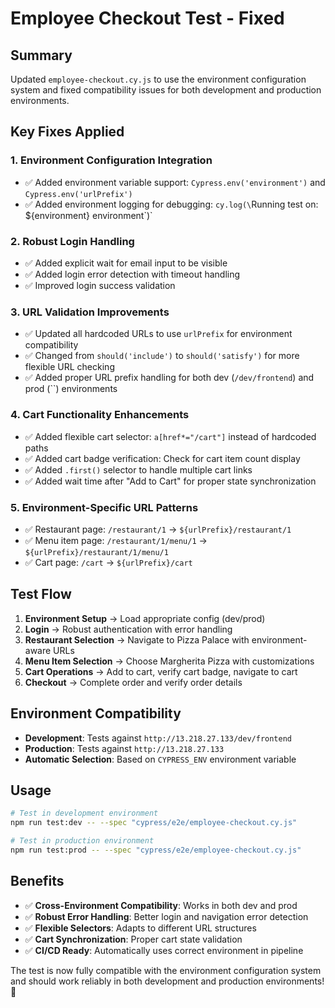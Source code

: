 # Employee Checkout Test - Fixed

## Summary
Updated `employee-checkout.cy.js` to use the environment configuration system and fixed compatibility issues for both development and production environments.

## Key Fixes Applied

### 1. Environment Configuration Integration
- ✅ Added environment variable support: `Cypress.env('environment')` and `Cypress.env('urlPrefix')`
- ✅ Added environment logging for debugging: `cy.log(\`Running test on: ${environment} environment\`)`

### 2. Robust Login Handling
- ✅ Added explicit wait for email input to be visible
- ✅ Added login error detection with timeout handling
- ✅ Improved login success validation

### 3. URL Validation Improvements
- ✅ Updated all hardcoded URLs to use `urlPrefix` for environment compatibility
- ✅ Changed from `should('include')` to `should('satisfy')` for more flexible URL checking
- ✅ Added proper URL prefix handling for both dev (`/dev/frontend`) and prod (``) environments

### 4. Cart Functionality Enhancements
- ✅ Added flexible cart selector: `a[href*="/cart"]` instead of hardcoded paths
- ✅ Added cart badge verification: Check for cart item count display
- ✅ Added `.first()` selector to handle multiple cart links
- ✅ Added wait time after "Add to Cart" for proper state synchronization

### 5. Environment-Specific URL Patterns
- ✅ Restaurant page: `/restaurant/1` → `${urlPrefix}/restaurant/1`
- ✅ Menu item page: `/restaurant/1/menu/1` → `${urlPrefix}/restaurant/1/menu/1`
- ✅ Cart page: `/cart` → `${urlPrefix}/cart`

## Test Flow
1. **Environment Setup** → Load appropriate config (dev/prod)
2. **Login** → Robust authentication with error handling
3. **Restaurant Selection** → Navigate to Pizza Palace with environment-aware URLs
4. **Menu Item Selection** → Choose Margherita Pizza with customizations
5. **Cart Operations** → Add to cart, verify cart badge, navigate to cart
6. **Checkout** → Complete order and verify order details

## Environment Compatibility
- **Development**: Tests against `http://13.218.27.133/dev/frontend`
- **Production**: Tests against `http://13.218.27.133`
- **Automatic Selection**: Based on `CYPRESS_ENV` environment variable

## Usage
```bash
# Test in development environment
npm run test:dev -- --spec "cypress/e2e/employee-checkout.cy.js"

# Test in production environment  
npm run test:prod -- --spec "cypress/e2e/employee-checkout.cy.js"
```

## Benefits
- ✅ **Cross-Environment Compatibility**: Works in both dev and prod
- ✅ **Robust Error Handling**: Better login and navigation error detection
- ✅ **Flexible Selectors**: Adapts to different URL structures
- ✅ **Cart Synchronization**: Proper cart state validation
- ✅ **CI/CD Ready**: Automatically uses correct environment in pipeline

The test is now fully compatible with the environment configuration system and should work reliably in both development and production environments! 🎉
